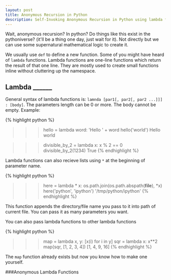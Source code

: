 ```yaml
---
layout: post
title: Anonymous Recursion in Python
description: Self-Invoking Anonymous Recursion in Python using lambda functions and Combinators
---
```


Wait, anonymous recursion? In python? Do things like this exist in the pythoniverse? (it'll be a thing one day, just wait for it). Not directly but we can use some supernatural mathematical logic to create it.

We usually use `def` to define a new function. Some of you might have heard of `lambda` functions. Lambda functions are one-line functions which return the result of that one line. They are mostly used to create small functions inline without cluttering up the namespace.

Lambda ______
-------------

General syntax of lambda functions is: `lamnda [par1[, par2[, par2 ...]]] : [body]`. The parameters length can be 0 or more. The body cannot be empty. Example:

{% highlight python %}
>>> hello = lambda word: 'Hello ' + word
>>> hello('world')
Hello world

>>> divisible_by_2 = lambda x: x % 2 == 0
>>> divisible_by_2(1234)
True
{% endhighlight %}

Lambda functions can also recieve lists using `*` at the beginning of parameter name.

{% highlight python %}
>>> here = lambda * x: os.path.join(os.path.abspath(__file__), *x)
>>> here('python', 'ipython')
'/tmp/python/ipython'
{% endhighlight %}

This function appends the directory/file name you pass to it into path of current file. You can pass it as many parameters you want.

You can also pass lambda functions to other lambda functions

{% highlight python %}
>>> map = lambda x, y: [x(i) for i in y]
>>> sqr = lambda x: x**2
>>> map(sqr, [1, 2, 3, 4])
[1, 4, 9, 16]
{% endhighlight %}

The `map` function already exists but now you know how to make one yourself.

###Anonymous Lambda Functions


